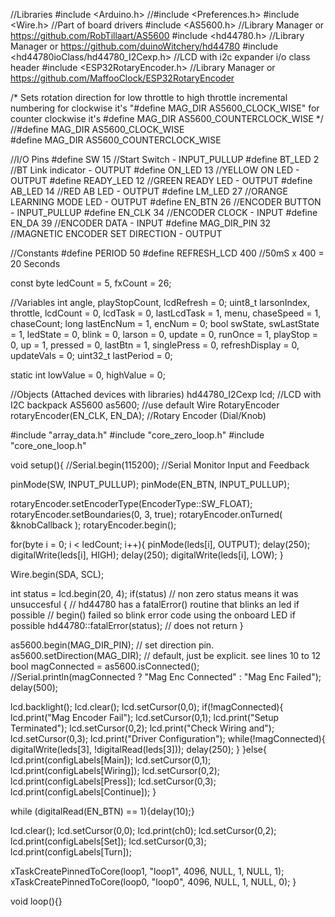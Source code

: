 //Libraries
#include <Arduino.h>
//#include <Preferences.h>
#include <Wire.h>                           //Part of board drivers
#include <AS5600.h>                         //Library Manager or https://github.com/RobTillaart/AS5600
#include <hd44780.h>                        //Library Manager or https://github.com/duinoWitchery/hd44780
#include <hd44780ioClass/hd44780_I2Cexp.h>  //LCD with i2c expander i/o class header
#include <ESP32RotaryEncoder.h>             //Library Manager or https://github.com/MaffooClock/ESP32RotaryEncoder

/*  Sets rotation direction for low throttle to high throttle incremental numbering 
    for clockwise it's "#define MAG_DIR  AS5600_CLOCK_WISE"
    for counter clockwise it's #define MAG_DIR  AS5600_COUNTERCLOCK_WISE            */
//#define MAG_DIR  AS5600_CLOCK_WISE        
#define MAG_DIR  AS5600_COUNTERCLOCK_WISE

//I/O Pins
#define SW          15                //Start Switch - INPUT_PULLUP
#define BT_LED      2                 //BT Link indicator - OUTPUT
#define ON_LED      13                //YELLOW ON LED - OUTPUT
#define READY_LED   12                //GREEN READY LED - OUTPUT
#define AB_LED      14                //RED AB LED - OUTPUT
#define LM_LED      27                //ORANGE LEARNING MODE LED - OUTPUT
#define EN_BTN      26                //ENCODER BUTTON - INPUT_PULLUP
#define EN_CLK      34                //ENCODER CLOCK - INPUT
#define EN_DA       39                //ENCODER DATA - INPUT
#define MAG_DIR_PIN 32                //MAGNETIC ENCODER SET DIRECTION - OUTPUT

//Constants
#define PERIOD      50
#define REFRESH_LCD 400               //50mS x 400 = 20 Seconds

const byte ledCount = 5, fxCount = 26;

//Variables
int       angle, playStopCount, lcdRefresh = 0;
uint8_t   larsonIndex, throttle, lcdCount = 0, lcdTask = 0, lastLcdTask = 1, menu, chaseSpeed = 1, chaseCount;
long      lastEncNum = 1, encNum = 0; 
bool      swState, swLastState = 1, ledState = 0, blink = 0, larson = 0, update = 0, runOnce = 1, playStop = 0,
          up = 1, pressed = 0, lastBtn = 1, singlePress = 0, refreshDisplay = 0, updateVals = 0;
uint32_t  lastPeriod = 0;

static int lowValue = 0, highValue = 0;

//Objects (Attached devices with libraries)
hd44780_I2Cexp lcd;                           //LCD with I2C backpack 
AS5600 as5600;                                //use default Wire
RotaryEncoder rotaryEncoder(EN_CLK, EN_DA);   //Rotary Encoder (Dial/Knob)

#include "array_data.h"
#include "core_zero_loop.h"
#include "core_one_loop.h"

void setup(){
  //Serial.begin(115200);                                      //Serial Monitor Input and Feedback
  
  pinMode(SW, INPUT_PULLUP);
  pinMode(EN_BTN, INPUT_PULLUP);

  rotaryEncoder.setEncoderType(EncoderType::SW_FLOAT);
  rotaryEncoder.setBoundaries(0, 3, true);
  rotaryEncoder.onTurned( &knobCallback );
  rotaryEncoder.begin();

  for(byte i = 0; i < ledCount; i++){
    pinMode(leds[i], OUTPUT);
    delay(250);
    digitalWrite(leds[i], HIGH);
    delay(250);
    digitalWrite(leds[i], LOW);
  }
    
  Wire.begin(SDA, SCL);

  int status = lcd.begin(20, 4);
	if(status) // non zero status means it was unsuccesful
	{
		// hd44780 has a fatalError() routine that blinks an led if possible
		// begin() failed so blink error code using the onboard LED if possible
		hd44780::fatalError(status); // does not return
	}
  
  as5600.begin(MAG_DIR_PIN);                      //  set direction pin.
  as5600.setDirection(MAG_DIR);                   //  default, just be explicit. see lines 10 to 12 
  bool magConnected = as5600.isConnected();
  //Serial.println(magConnected ? "Mag Enc Connected" : "Mag Enc Failed");
  delay(500);

  lcd.backlight();
  lcd.clear();
  lcd.setCursor(0,0);
  if(!magConnected){
    lcd.print("Mag Encoder Fail");
    lcd.setCursor(0,1);
    lcd.print("Setup Terminated");
    lcd.setCursor(0,2);
    lcd.print("Check Wiring and");
    lcd.setCursor(0,3);
    lcd.print("Driver Configuration");
    while(!magConnected){
      digitalWrite(leds[3], !digitalRead(leds[3]));
      delay(250);
    }
  }else{
    lcd.print(configLabels[Main]);
    lcd.setCursor(0,1);
    lcd.print(configLabels[Wiring]);
    lcd.setCursor(0,2);
    lcd.print(configLabels[Press]);
    lcd.setCursor(0,3);
    lcd.print(configLabels[Continue]);
  }

  while (digitalRead(EN_BTN) == 1){delay(10);}

  lcd.clear();
  lcd.setCursor(0,0);
  lcd.print(ch0);
  lcd.setCursor(0,2);
  lcd.print(configLabels[Set]);
  lcd.setCursor(0,3);
  lcd.print(configLabels[Turn]); 

  xTaskCreatePinnedToCore(loop1, "loop1", 4096, NULL, 1, NULL, 1);
  xTaskCreatePinnedToCore(loop0, "loop0", 4096, NULL, 1, NULL, 0);
}

void loop(){}
